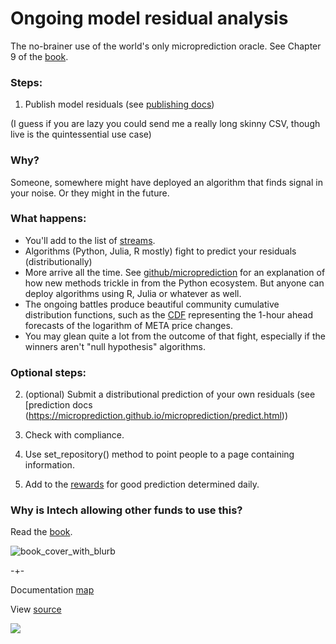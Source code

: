
# Ongoing model residual analysis
The no-brainer use of the world's only microprediction oracle. See Chapter 9 of the [book](https://mitpress.mit.edu/9780262047326/microprediction/). 

### Steps:
   
   1. Publish model residuals (see [publishing docs](https://microprediction.github.io/microprediction/publish.html))
 
(I guess if you are lazy you could send me a really long skinny CSV, though live is the quintessential use case)

### Why?

Someone, somewhere might have deployed an algorithm that finds signal in your noise. Or they might in the future. 

### What happens:

 - You'll add to the list of [streams](https://www.microprediction.org/browse_streams.html).
 - Algorithms (Python, Julia, R mostly) fight to predict your residuals (distributionally)
 - More arrive all the time. See [github/microprediction](https://github.com/microprediction) for an explanation of how new methods trickle in from the Python ecosystem. But anyone can deploy algorithms using R, Julia or whatever as well. 
 - The ongoing battles produce beautiful community cumulative distribution functions, such as the [CDF](https://www.microprediction.org/stream_dashboard.html?stream=faang_1&horizon=3555) representing the 1-hour ahead
forecasts of the logarithm of META price changes. 
 - You may glean quite a lot from the outcome of that fight, especially if the winners aren't "null hypothesis" algorithms.    


### Optional steps:

   2. (optional) Submit a distributional prediction of your own residuals (see [prediction docs (https://microprediction.github.io/microprediction/predict.html)) 

   3. Check with compliance. 

   4. Use set_repository() method to point people to a page containing information. 
   
   6. Add to the [rewards](https://www.microprediction.com/competitions/daily) for good prediction determined daily.

### Why is Intech allowing other funds to use this?

Read the [book](https://mitpress.mit.edu/9780262047326/microprediction/). 

![book_cover_with_blurb](/microprediction/assets/images/book_cover_with_blurb.png)

-+- 

Documentation [map](https://microprediction.github.io/microprediction/map.html) 

View [source](https://github.com/microprediction/microprediction/blob/master/docs/README.md)

![](https://github.com/microprediction/microprediction/blob/master/docs/assets/images/cotton_microprediction_3d_down.png)

